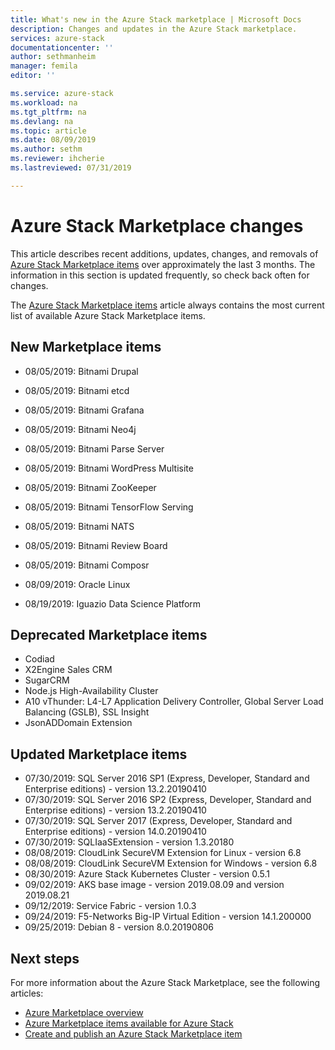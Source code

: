 ```yaml
---
title: What's new in the Azure Stack marketplace | Microsoft Docs
description: Changes and updates in the Azure Stack marketplace.
services: azure-stack
documentationcenter: ''
author: sethmanheim
manager: femila
editor: ''

ms.service: azure-stack
ms.workload: na
ms.tgt_pltfrm: na
ms.devlang: na
ms.topic: article
ms.date: 08/09/2019
ms.author: sethm
ms.reviewer: ihcherie
ms.lastreviewed: 07/31/2019

---
```


# Azure Stack Marketplace changes

This article describes recent additions, updates, changes, and removals of [Azure Stack Marketplace items](azure-stack-marketplace-azure-items.md) over approximately the last 3 months. The information in this section is updated frequently, so check back often for changes.

The [Azure Stack Marketplace items](azure-stack-marketplace-azure-items.md) article always contains the most current list of available Azure Stack Marketplace items.

## New Marketplace items

- 08/05/2019: Bitnami Drupal

- 08/05/2019: Bitnami etcd

- 08/05/2019: Bitnami Grafana

- 08/05/2019: Bitnami Neo4j

- 08/05/2019: Bitnami Parse Server

- 08/05/2019: Bitnami WordPress Multisite

- 08/05/2019: Bitnami ZooKeeper

- 08/05/2019: Bitnami TensorFlow Serving

- 08/05/2019: Bitnami NATS

- 08/05/2019: Bitnami Review Board

- 08/05/2019: Bitnami Composr

- 08/09/2019: Oracle Linux

- 08/19/2019: Iguazio Data Science Platform


## Deprecated Marketplace items

- Codiad
- X2Engine Sales CRM
- SugarCRM
- Node.js High-Availability Cluster
- A10 vThunder: L4-L7 Application Delivery Controller, Global Server Load Balancing (GSLB), SSL Insight
- JsonADDomain Extension

## Updated Marketplace items

- 07/30/2019: SQL Server 2016 SP1 (Express, Developer, Standard and Enterprise editions) - version 13.2.20190410
- 07/30/2019: SQL Server 2016 SP2 (Express, Developer, Standard and Enterprise editions) - version 13.2.20190410
- 07/30/2019: SQL Server 2017 (Express, Developer, Standard and Enterprise editions) - version 14.0.20190410
- 07/30/2019: SQLIaaSExtension - version 1.3.20180
- 08/08/2019: CloudLink SecureVM Extension for Linux - version 6.8
- 08/08/2019: CloudLink SecureVM Extension for Windows - version 6.8
- 08/30/2019: Azure Stack Kubernetes Cluster - version 0.5.1
- 09/02/2019: AKS base image - version 2019.08.09 and version 2019.08.21
- 09/12/2019: Service Fabric - version 1.0.3
- 09/24/2019: F5-Networks Big-IP Virtual Edition - version 14.1.200000
- 09/25/2019: Debian 8 - version 8.0.20190806


## Next steps

For more information about the Azure Stack Marketplace, see the following articles:

- [Azure Marketplace overview](azure-stack-marketplace.md)
- [Azure Marketplace items available for Azure Stack](azure-stack-marketplace-azure-items.md)
- [Create and publish an Azure Stack Marketplace item](azure-stack-create-and-publish-marketplace-item.md)

